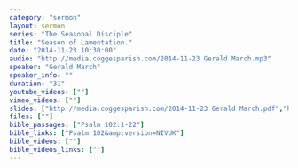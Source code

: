 ```yaml
---
category: "sermon"
layout: sermon
series: "The Seasonal Disciple"
title: "Season of Lamentation."
date: "2014-11-23 10:30:00"
audio: "http://media.coggesparish.com/2014-11-23 Gerald March.mp3"
speaker: "Gerald March"
speaker_info: ""
duration: "31"
youtube_videos: [""]
vimeo_videos: [""]
slides: ["http://media.coggesparish.com/2014-11-23 Gerald March.pdf","http://media.coggesparish.com/2014-11-23 Hear My Prayer, Lord.pdf"]
files: [""]
bible_passages: ["Psalm 102:1-22"]
bible_links: ["Psalm 102&amp;version=NIVUK"]
bible_videos: [""]
bible_videos_links: [""]
---
```

